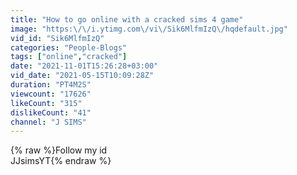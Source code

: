 ```yaml
---
title: "How to go online with a cracked sims 4 game"
image: "https:\/\/i.ytimg.com\/vi\/Sik6MlfmIzQ\/hqdefault.jpg"
vid_id: "Sik6MlfmIzQ"
categories: "People-Blogs"
tags: ["online","cracked"]
date: "2021-11-01T15:26:28+03:00"
vid_date: "2021-05-15T10:09:28Z"
duration: "PT4M2S"
viewcount: "17626"
likeCount: "315"
dislikeCount: "41"
channel: "J SIMS"
---
```

{% raw %}Follow my id<br />JJsimsYT{% endraw %}
